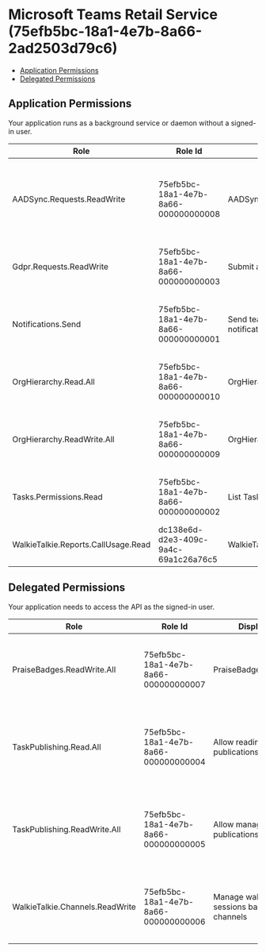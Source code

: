 # Microsoft Teams Retail Service (75efb5bc-18a1-4e7b-8a66-2ad2503d79c6)
- [Application Permissions](#application-permissions)
- [Delegated Permissions](#delegated-permissions)

## Application Permissions
Your application runs as a background service or daemon without a signed-in user.

| Role | Role Id | Display Name | Description |
|---|---|---|---|
| AADSync.Requests.ReadWrite | 75efb5bc-18a1-4e7b-8a66-000000000008 | AADSync.Requests.ReadWrite | This allows the application to submit tenant, team or user hard delete requests |
| Gdpr.Requests.ReadWrite | 75efb5bc-18a1-4e7b-8a66-000000000003 | Submit and monitor gdpr requests | Allows app to submit gdpr requests and read it's status |
| Notifications.Send | 75efb5bc-18a1-4e7b-8a66-000000000001 | Send teams activity feed notifications | Allows app to send teams activity feed notifications for task changes |
| OrgHierarchy.Read.All | 75efb5bc-18a1-4e7b-8a66-000000000010 | OrgHierarchy.Read.All | Allows an application to read the organizational hierarchy |
| OrgHierarchy.ReadWrite.All | 75efb5bc-18a1-4e7b-8a66-000000000009 | OrgHierarchy.ReadWrite.All | Allows an application to manage the organizational hierarchy for the tenant |
| Tasks.Permissions.Read | 75efb5bc-18a1-4e7b-8a66-000000000002 | List Task edit permissions | Allows app to see the fields that a given user can edit on a task |
| WalkieTalkie.Reports.CallUsage.Read | dc138e6d-d2e3-409c-9a4c-69a1c26a76c5 | WalkieTalkie.Reports.CallUsage.Read | Read Call Usage Report of Walkie Talkie |

## Delegated Permissions
Your application needs to access the API as the signed-in user. 

| Role | Role Id | Display Name | Description |
|---|---|---|---|
| PraiseBadges.ReadWrite.All | 75efb5bc-18a1-4e7b-8a66-000000000007 | PraiseBadges.ReadWrite.All | Allows an application to manage the custom praise badges for a tenant |
| TaskPublishing.Read.All | 75efb5bc-18a1-4e7b-8a66-000000000004 | Allow reading of task publications | This allows the app to read all publications and reports the user has access to |
| TaskPublishing.ReadWrite.All | 75efb5bc-18a1-4e7b-8a66-000000000005 | Allow management of task publications | This allows the app to manage all publications and reports the user has access to |
| WalkieTalkie.Channels.ReadWrite | 75efb5bc-18a1-4e7b-8a66-000000000006 | Manage walkie talkie sessions backed by channels | This allows the app to initiate and manage walkie talkie sessions |

